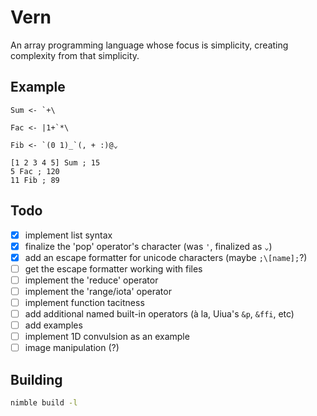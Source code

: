 # Vern

An array programming language whose focus is simplicity, creating complexity from that simplicity.

## Example

```
Sum <- `+\

Fac <- |1+`*\

Fib <- `(0 1)_`(, + :)@⌄

[1 2 3 4 5] Sum ; 15
5 Fac ; 120
11 Fib ; 89
```

## Todo

- [x] implement list syntax
- [x] finalize the 'pop' operator's character (was `'`, finalized as `⌄`)
- [x] add an escape formatter for unicode characters (maybe `;\[name];`?)
- [ ] get the escape formatter working with files
- [ ] implement the 'reduce' operator
- [ ] implement the 'range/iota' operator
- [ ] implement function tacitness
- [ ] add additional named built-in operators (à la, Uiua's `&p`, `&ffi`, etc)
- [ ] add examples
- [ ] implement 1D convulsion as an example
- [ ] image manipulation (?)

## Building

```bash
nimble build -l
```
